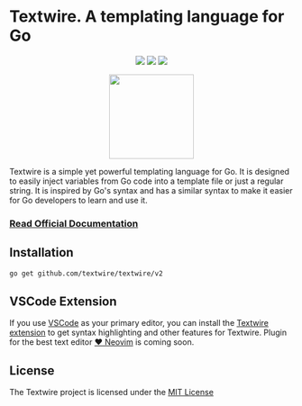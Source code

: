 # Textwire. A templating language for Go

<p align="center">
<a href="https://github.com/textwire/textwire/actions/workflows/go.yml"><img src="https://github.com/textwire/textwire/actions/workflows/go.yml/badge.svg"></a>
<a href="https://goreportcard.com/report/github.com/textwire/textwire"><img src="https://goreportcard.com/badge/github.com/textwire/textwire"></a>
<a href="https://github.com/textwire/textwire/blob/master/LICENSE"><img src="https://img.shields.io/badge/License-MIT-yellow.svg"></a>
</p>

<p align="center"><img src="https://textwire.github.io/img/logo.png" width="150" height="150" /></p>

Textwire is a simple yet powerful templating language for Go. It is designed to easily inject variables from Go code into a template file or just a regular string. It is inspired by Go's syntax and has a similar syntax to make it easier for Go developers to learn and use it.

### [Read Official Documentation](https://textwire.github.io)

## Installation

```bash
go get github.com/textwire/textwire/v2
```

## VSCode Extension
If you use [VSCode](https://code.visualstudio.com/) as your primary editor, you can install the [Textwire extension](https://marketplace.visualstudio.com/items?itemName=SerhiiCho.textwire) to get syntax highlighting and other features for Textwire. Plugin for the best text editor [❤️ Neovim](https://neovim.io/) is coming soon.

## License
The Textwire project is licensed under the [MIT License](https://github.com/textwire/textwire/blob/master/LICENSE)
